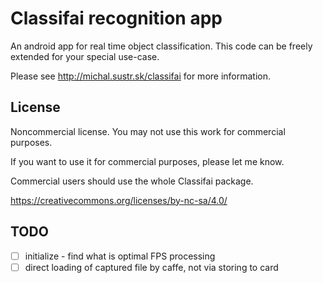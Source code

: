 Classifai recognition app
=========================
An android app for real time object classification. This code can be freely extended for your special use-case.

Please see http://michal.sustr.sk/classifai for more information.

## License
Noncommercial license. You may not use this work for commercial purposes.

If you want to use it for commercial purposes, please let me know.

Commercial users should use the whole Classifai package.

https://creativecommons.org/licenses/by-nc-sa/4.0/

## TODO

- [ ] initialize - find what is optimal FPS processing
- [ ] direct loading of captured file by caffe, not via storing to card